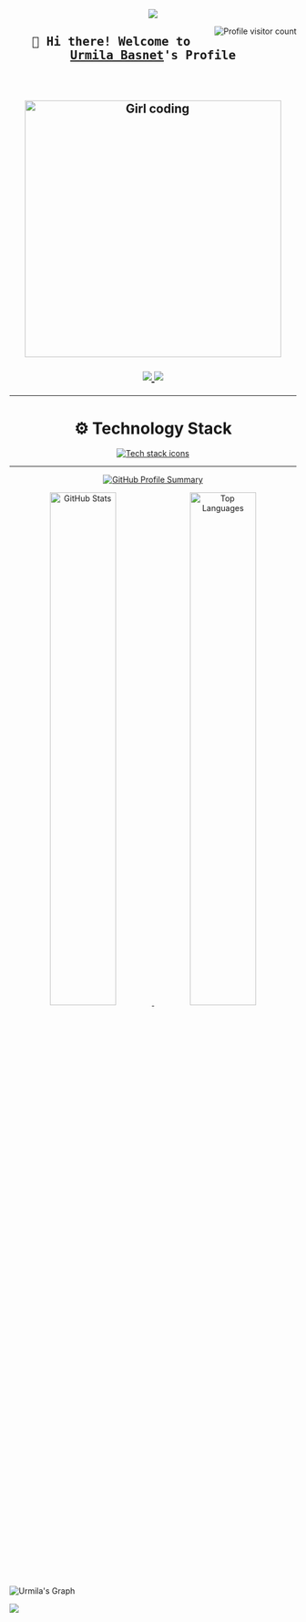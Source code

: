 <p align="center">
  <a href="https://github.com/Urmila111">
    <img src="https://readme-typing-svg.herokuapp.com?font=JetBrains+Mono&size=35&duration=3000&pause=1000&color=FF6EC7&center=true&vCenter=true&width=600&lines=💻+Backend+Developer;💰+Fintech+Enthusiast" />
  </a>
</p>

<a href="https://komarev.com/ghpvc/?username=Urmila111" target="_blank">
  <img align="right" src="https://komarev.com/ghpvc/?username=Urmila111&label=Visitors&color=20C997&style=for-the-badge" alt="Profile visitor count" />
</a>

<!-- Intro -->
<p>
<h2 align="center">
  <samp>
    👋 Hi there! Welcome to 
    <b><a target="_blank" href="https://www.linkedin.com/in/urmila-basnet/">Urmila Basnet</a>'s Profile</b>
  </samp>
</h>
  </p>
</br>

<p align="center">
  <img src="https://media.giphy.com/media/RbDKaczqWovIugyJmW/giphy.gif" alt="Girl coding" width="450" />
</p>

<!-- Socials -->
<p align="center">
 <a href="https://www.linkedin.com/in/urmila-basnet/" target="_blank">
  <img src="https://img.shields.io/badge/LinkedIn-0077B5?style=for-the-badge&logo=linkedin&logoColor=white" />
 </a>
 <a href="https://www.facebook.com/urmila.basnet.71" target="_blank">
  <img src="https://img.shields.io/badge/Facebook-20BEFF?style=for-the-badge&logo=facebook&logoColor=white" />
 </a>
</p>

---
<h1 align="center">⚙️ Technology Stack</h1>
<p align="center">
  <a href="https://skillicons.dev" target="_blank" rel="noopener noreferrer">
    <img src="https://skillicons.dev/icons?i=nodejs,express,mongodb,react,git,python&perline=10" alt="Tech stack icons" />
  </a>
</p>

---

<!-- 🔥 GitHub Streak Stats (Advanced) -->
<p align="center">
  <a href="https://github.com/Urmila111">
    <img src="https://github-profile-summary-cards.vercel.app/api/cards/profile-details?username=Urmila111&theme=radical" alt="GitHub Profile Summary" />
  </a>
</p>

<p align="center">
  <a href="https://github.com/Urmila111">
    <img alt="GitHub Stats" src="https://denvercoder1-github-readme-stats.vercel.app/api?username=Urmila111&show_icons=true&count_private=true&theme=react&border_color=7F3FBF&bg_color=0D1117&title_color=F85D7F&icon_color=F8D866" width="48%" />
  </a>
  <a href="https://github.com/Urmila111">
  <img alt="Top Languages" src="https://github-readme-stats.vercel.app/api/top-langs/?username=Urmila111&langs_count=8&layout=compact&theme=react&border_color=7F3FBF&bg_color=0D1117&title_color=F85D7F&icon_color=F8D866" width="48%" />
</a>

</p>


</div>
</br>

![Urmila's Graph](https://github-readme-activity-graph.vercel.app/graph?username=Urmila111&custom_title=Urmila%20Basnet's%20GitHub%20Activity%20Graph&bg_color=0D1117&color=7F3FBF&line=7F3FBF&point=7F3FBF&area_color=FFFFFF&title_color=FFFFFF&area=true)

![](https://activity-graph.herokuapp.com/graph?username=Urmila111&custom_title=Urmila%27s%20Contribution%20Graph&theme=react-dark)
